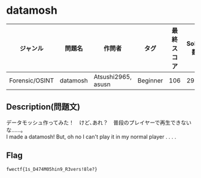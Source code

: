 # datamosh

|ジャンル|問題名|作問者|タグ|最終スコア|Solve数|
|---|---|---|---|---|---|
|Forensic/OSINT|datamosh|Atsushi2965, asusn|Beginner|106|294|
## Description(問題文)

データモッシュ作ってみた！　けど､あれ？　普段のプレイヤーで再生できないな……｡  
I made a datamosh! But, oh no I can't play it in my normal player . . . .

## Flag

`fwectf{1s_D474M05hin9_R3vers!8le?}`

